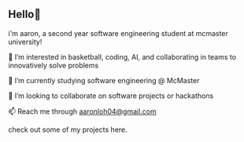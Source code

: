 ## Hello👋
i'm aaron, a second year software engineering student at mcmaster university! 

👀 I’m interested in basketball, coding, AI, and collaborating in teams to innovatively solve problems

🌱 I’m currently studying software engineering @ McMaster

💞️ I’m looking to collaborate on software projects or hackathons

📫 Reach me through aaronloh04@gmail.com

check out some of my projects here.
